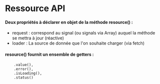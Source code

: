# Ressource API



#### Deux propriétés à déclarer en objet de la méthode resource() :

- request : correspond au signal (ou signals via Array) auquel la méthode se mettra à jour (réactive)
- loader : La source de donnée que l'on souhaite charger (via fetch)

#### resource() fournit un ensemble de getters :

        .value(),
        .error(),
        .isLoading(),
        .status()

